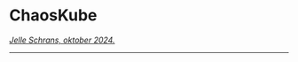 # ChaosKube

*[Jelle Schrans, oktober 2024.](https://github.com/hanaim-devops/devops-blog-JelleSchrans)*
<hr/>
